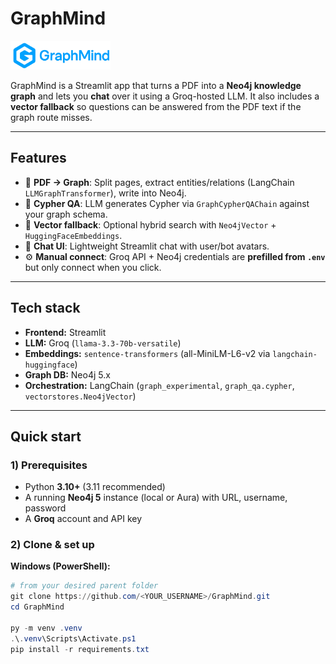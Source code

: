 # GraphMind

<img src="logo.png" alt="GraphMind logo" width="160"/>

GraphMind is a Streamlit app that turns a PDF into a **Neo4j knowledge graph** and lets you **chat** over it using a Groq-hosted LLM. It also includes a **vector fallback** so questions can be answered from the PDF text if the graph route misses.

---

## Features

- 📄 **PDF → Graph**: Split pages, extract entities/relations (LangChain `LLMGraphTransformer`), write into Neo4j.
- 🧠 **Cypher QA**: LLM generates Cypher via `GraphCypherQAChain` against your graph schema.
- 🧭 **Vector fallback**: Optional hybrid search with `Neo4jVector` + `HuggingFaceEmbeddings`.
- 💬 **Chat UI**: Lightweight Streamlit chat with user/bot avatars.
- ⚙️ **Manual connect**: Groq API + Neo4j credentials are **prefilled from `.env`** but only connect when you click.

---

## Tech stack

- **Frontend:** Streamlit  
- **LLM:** Groq (`llama-3.3-70b-versatile`)  
- **Embeddings:** `sentence-transformers` (all-MiniLM-L6-v2 via `langchain-huggingface`)  
- **Graph DB:** Neo4j 5.x  
- **Orchestration:** LangChain (`graph_experimental`, `graph_qa.cypher`, `vectorstores.Neo4jVector`)

---

## Quick start

### 1) Prerequisites
- Python **3.10+** (3.11 recommended)
- A running **Neo4j 5** instance (local or Aura) with URL, username, password
- A **Groq** account and API key

### 2) Clone & set up

**Windows (PowerShell):**
```powershell
# from your desired parent folder
git clone https://github.com/<YOUR_USERNAME>/GraphMind.git
cd GraphMind

py -m venv .venv
.\.venv\Scripts\Activate.ps1
pip install -r requirements.txt
